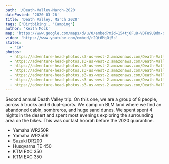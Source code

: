 ```yaml
---
path: '/Death-Valley-March-2020'
datePosted: '2020-03-26'
title: 'Death Valley, March 2020'
tags: ['Dirtbiking', 'Camping']
author: 'Keith Mock'
map: 'https://www.google.com/maps/d/u/0/embed?mid=154tj6Fu8-VDFu9UBdm-dsaSRh1ykAtPB'
video: 'https://www.youtube.com/embed/r2Qt6MgOj5s'
states:
  - 'CA'
photos:
  - https://adventure-head-photos.s3-us-west-2.amazonaws.com/Death-Valley-March-2020/FCC086FB-E06A-4FDC-9050-EB5563B8A654.jpeg
  - https://adventure-head-photos.s3-us-west-2.amazonaws.com/Death-Valley-March-2020/IMG_1658.jpeg
  - https://adventure-head-photos.s3-us-west-2.amazonaws.com/Death-Valley-March-2020/IMG_1664.jpeg
  - https://adventure-head-photos.s3-us-west-2.amazonaws.com/Death-Valley-March-2020/IMG_1668.jpeg
  - https://adventure-head-photos.s3-us-west-2.amazonaws.com/Death-Valley-March-2020/IMG_1679.jpeg
  - https://adventure-head-photos.s3-us-west-2.amazonaws.com/Death-Valley-March-2020/IMG_4355.jpeg
  - https://adventure-head-photos.s3-us-west-2.amazonaws.com/Death-Valley-March-2020/IMG_4357.jpeg
---
```


Second annual Death Valley trip. On this one, we are a group of 8 people, across 5 trucks and 6 dual-sports. We camp on BLM land where we find an abandoned cabin, sombreros, and huge sand dunes. We spent spent 4 nights in the desert and spent most evenings exploring the surrounding area on the bikes. This was our last hoorah before the 2020 quarantine.

- Yamaha WR250R
- Yamaha WR250R
- Suzuki DR200
- Husqvarna TE 450
- KTM EXC 350
- KTM EXC 350
